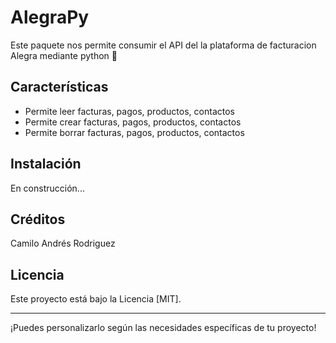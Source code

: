 # AlegraPy

Este paquete nos permite consumir el API del la plataforma de facturacion Alegra mediante python 🐍

## Características

- Permite leer facturas, pagos, productos, contactos
- Permite crear facturas, pagos, productos, contactos
- Permite borrar facturas, pagos, productos, contactos

## Instalación

En construcción...

## Créditos

Camilo Andrés Rodriguez

## Licencia

Este proyecto está bajo la Licencia [MIT].

---

¡Puedes personalizarlo según las necesidades específicas de tu proyecto!

